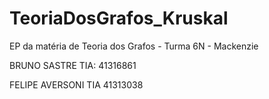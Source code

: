 # TeoriaDosGrafos_Kruskal
EP da matéria de Teoria dos Grafos - Turma 6N - Mackenzie 

BRUNO SASTRE         TIA: 41316861

FELIPE AVERSONI      TIA  41313038
